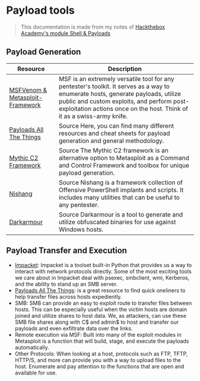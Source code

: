 # Payload tools

> This documentation is made from my notes of [Hackthebox Academy's module Shell & Payloads](https://academy.hackthebox.com/)

## Payload Generation

|Resource|Description|
|--------|-----------|
|[MSFVenom & Metasploit-Framework](https://github.com/rapid7/metasploit-framework)| MSF is an extremely versatile tool for any pentester's toolkit. It serves as a way to enumerate hosts, generate payloads, utilize public and custom exploits, and perform post-exploitation actions once on the host. Think of it as a swiss-army knife.|
|[Payloads All The Things](https://github.com/swisskyrepo/PayloadsAllTheThings)|Source Here, you can find many different resources and cheat sheets for payload generation and general methodology.|
|[Mythic C2 Framework](https://github.com/its-a-feature/Mythic)|Source The Mythic C2 framework is an alternative option to Metasploit as a Command and Control Framework and toolbox for unique payload generation.|
|[Nishang](https://github.com/samratashok/nishang) |Source Nishang is a framework collection of Offensive PowerShell implants and scripts. It includes many utilities that can be useful to any pentester.|
|[Darkarmour](https://github.com/bats3c/darkarmour)|Source Darkarmour is a tool to generate and utilize obfuscated binaries for use against Windows hosts.|

## Payload Transfer and Execution

- [Impacket](https://github.com/SecureAuthCorp/impacket): Impacket is a toolset built-in Python that provides us a way to interact with network protocols directly. Some of the most exciting tools we care about in Impacket deal with psexec, smbclient, wmi, Kerberos, and the ability to stand up an SMB server.
- [Payloads All The Things](https://github.com/swisskyrepo/PayloadsAllTheThings/blob/master/Methodology%20and%20Resources/Windows%20-%20Download%20and%20Execute.md): is a great resource to find quick oneliners to help transfer files across hosts expediently.
- SMB: SMB can provide an easy to exploit route to transfer files between hosts. This can be especially useful when the victim hosts are domain joined and utilize shares to host data. We, as attackers, can use these SMB file shares along with C$ and admin$ to host and transfer our payloads and even exfiltrate data over the links.
- Remote execution via MSF: Built into many of the exploit modules in Metasploit is a function that will build, stage, and execute the payloads automatically.
- Other Protocols: When looking at a host, protocols such as FTP, TFTP, HTTP/S, and more can provide you with a way to upload files to the host. Enumerate and pay attention to the functions that are open and available for use.

